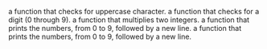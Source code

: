 a function that checks for uppercase character.
a function that checks for a digit (0 through 9).
a function that multiplies two integers.
a function that prints the numbers, from 0 to 9, followed by a new line.
a function that prints the numbers, from 0 to 9, followed by a new line.
